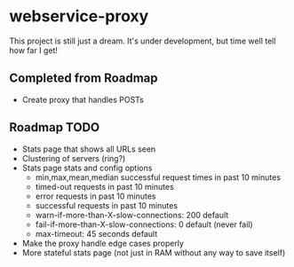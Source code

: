 # webservice-proxy

This project is still just a dream. It's under development, but time well tell how far I get!

## Completed from Roadmap

* Create proxy that handles POSTs

## Roadmap TODO

* Stats page that shows all URLs seen
* Clustering of servers (ring?)
* Stats page stats and config options
    * min,max,mean,median successful request times in past 10 minutes
    * timed-out requests in past 10 minutes
    * error requests in past 10 minutes
    * successful requests in past 10 minutes
    * warn-if-more-than-X-slow-connections: 200 default
    * fail-if-more-than-X-slow-connections: 0 default (never fail)
    * max-timeout: 45 seconds default
* Make the proxy handle edge cases properly
* More stateful stats page (not just in RAM without any way to save itself)